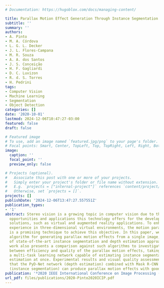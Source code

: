 ```yaml
---
# Documentation: https://hugoblox.com/docs/managing-content/

title: Parallax Motion Effect Generation Through Instance Segmentation And Depth Estimation
subtitle: ''
summary: ''
authors:
- A. Pinto
- M. A. Córdova
- L. G. L. Decker
- J. L. Flores-Campana
- M. R. Souza
- A. A. dos Santos
- J. S. Conceição
- H. F. Gagliardi
- D. C. Luvizon
- R. d. S. Torres
- H. Pedrini
tags:
- Computer Vision
- Machine Learning
- Segmentation
- Object Detection
categories: []
date: '2020-10-01'
lastmod: 2024-12-06T10:47:27-03:00
featured: false
draft: false

# Featured image
# To use, add an image named `featured.jpg/png` to your page's folder.
# Focal points: Smart, Center, TopLeft, Top, TopRight, Left, Right, BottomLeft, Bottom, BottomRight.
image:
  caption: ''
  focal_point: ''
  preview_only: false

# Projects (optional).
#   Associate this post with one or more of your projects.
#   Simply enter your project's folder or file name without extension.
#   E.g. `projects = ["internal-project"]` references `content/project/deep-learning/index.md`.
#   Otherwise, set `projects = []`.
projects: []
publishDate: '2024-12-06T13:47:27.557551Z'
publication_types:
- '1'
abstract: Stereo vision is a growing topic in computer vision due to the innumerable
  opportunities and applications this technology offers for the development of modern
  solutions, such as virtual and augmented reality applications. To enhance the user's
  experience in three-dimensional virtual environments, the motion parallax estimation
  is a promising technique to achieve this objective. In this paper, we propose an
  algorithm for generating parallax motion effects from a single image, taking advantage
  of state-of-the-art instance segmentation and depth estimation approaches. This
  work also presents a comparison against such algorithms to investigate the trade-off
  between efficiency and quality of the parallax motion effects, taking into consideration
  a multi-task learning network capable of estimating instance segmentation and depth
  estimation at once. Experimental results and visual quality assessment indicate
  that the PyD-Net network (depth estimation) combined with Mask R-CNN or FBNet networks
  (instance segmentation) can produce parallax motion effects with good visual quality.
publication: '*2020 IEEE International Conference on Image Processing (ICIP)*'
url_pdf: files/publications/2020-Pinto2020ICIP.pdf
---
```

